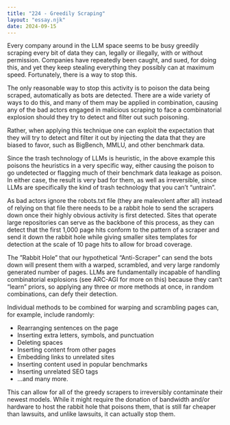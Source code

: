 ```yaml
---
title: "224 - Greedily Scraping"
layout: "essay.njk"
date: 2024-09-15
---
```


Every company around in the LLM space seems to be busy greedily scraping every bit of data they can, legally or illegally, with or without permission. Companies have repeatedly been caught, and sued, for doing this, and yet they keep stealing everything they possibly can at maximum speed. Fortunately, there is a way to stop this.

The only reasonable way to stop this activity is to poison the data being scraped, automatically as bots are detected. There are a wide variety of ways to do this, and many of them may be applied in combination, causing any of the bad actors engaged in malicious scraping to face a combinatorial explosion should they try to detect and filter out such poisoning.

Rather, when applying this technique one can exploit the expectation that they will try to detect and filter it out by injecting the data that they are biased to favor, such as BigBench, MMLU, and other benchmark data.

Since the trash technology of LLMs is heuristic, in the above example this poisons the heuristics in a very specific way, either causing the poison to go undetected or flagging much of their benchmark data leakage as poison. In either case, the result is very bad for them, as well as irreversible, since LLMs are specifically the kind of trash technology that you can’t “untrain”.

As bad actors ignore the robots.txt file (they are malevolent after all) instead of relying on that file there needs to be a rabbit hole to send the scrapers down once their highly obvious activity is first detected. Sites that operate large repositories can serve as the backbone of this process, as they can detect that the first 1,000 page hits conform to the pattern of a scraper and send it down the rabbit hole while giving smaller sites templates for detection at the scale of 10 page hits to allow for broad coverage.

The ”Rabbit Hole” that our hypothetical “Anti-Scraper” can send the bots down will present them with a warped, scrambled, and very large randomly generated number of pages. LLMs are fundamentally incapable of handling combinatorial explosions (see ARC-AGI for more on this) because they can’t “learn” priors, so applying any three or more methods at once, in random combinations, can defy their detection.

Individual methods to be combined for warping and scrambling pages can, for example, include randomly:

- Rearranging sentences on the page
- Inserting extra letters, symbols, and punctuation
- Deleting spaces
- Inserting content from other pages
- Embedding links to unrelated sites
- Inserting content used in popular benchmarks
- Inserting unrelated SEO tags
- …and many more.

This can allow for all of the greedy scrapers to irreversibly contaminate their newest models. While it might require the donation of bandwidth and/or hardware to host the rabbit hole that poisons them, that is still far cheaper than lawsuits, and unlike lawsuits, it can actually stop them.

